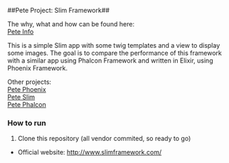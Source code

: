 ##Pete Project: Slim Framework##

The why, what and how can be found here:    
[Pete Info](https://gist.github.com/ndeet/843cfaedd8be05101b8c#file-pete-info-md)

This is a simple Slim app with some twig templates and a view to display some images.
The goal is to compare the performance of this framework with a similar app using 
Phalcon Framework and written in Elixir, using Phoenix Framework.   

Other projects:    
<a href="https://github.com/ndeet/pete-phoenix">Pete Phoenix</a>   
<a href="https://github.com/ndeet/pete-slim">Pete Slim</a>    
<a href="https://github.com/ndeet/pete-phalcon">Pete Phalcon</a>    


### How to run ###
1. Clone this repository (all vendor commited, so ready to go)  
   
* Official website: http://www.slimframework.com/